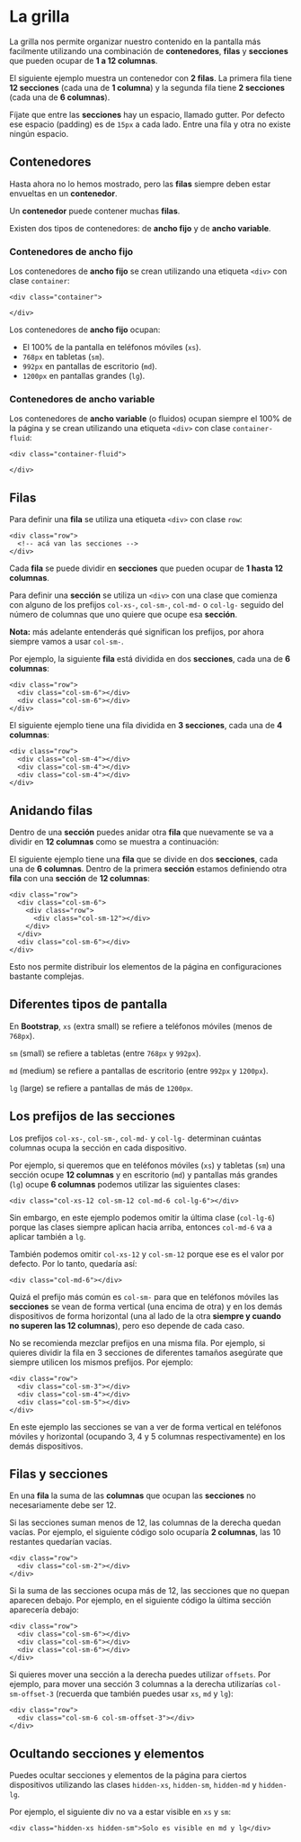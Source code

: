 # La grilla

La grilla nos permite organizar nuestro contenido en la pantalla más facilmente utilizando una combinación de **contenedores**, **filas** y **secciones** que pueden ocupar de **1 a 12 columnas**.

El siguiente ejemplo muestra un contenedor con **2 filas**. La primera fila tiene **12 secciones** \(cada una de **1 columna**\) y la segunda fila tiene **2 secciones** \(cada una de **6 columnas**\).

Fíjate que entre las **secciones** hay un espacio, llamado gutter. Por defecto ese espacio \(padding\) es de `15px` a cada lado. Entre una fila y otra no existe ningún espacio.

## Contenedores

Hasta ahora no lo hemos mostrado, pero las **filas** siempre deben estar envueltas en un **contenedor**.

Un **contenedor** puede contener muchas **filas**.

Existen dos tipos de contenedores: de **ancho fijo** y de **ancho variable**.

### Contenedores de ancho fijo

Los contenedores de **ancho fijo** se crean utilizando una etiqueta `<div>` con clase `container`:

```markup
<div class="container">

</div>
```

Los contenedores de **ancho fijo** ocupan:

* El 100% de la pantalla en teléfonos móviles \(`xs`\).
* `768px` en tabletas \(`sm`\).
* `992px` en pantallas de escritorio \(`md`\).
* `1200px` en pantallas grandes \(`lg`\).

### Contenedores de ancho variable

Los contenedores de **ancho variable** \(o fluidos\) ocupan siempre el 100% de la página y se crean utilizando una etiqueta `<div>` con clase `container-fluid`:

```markup
<div class="container-fluid">

</div>
```

## Filas

Para definir una **fila** se utiliza una etiqueta `<div>` con clase `row`:

```markup
<div class="row">
  <!-- acá van las secciones -->
</div>
```

Cada **fila** se puede dividir en **secciones** que pueden ocupar de **1 hasta 12 columnas**.

Para definir una **sección** se utiliza un `<div>` con una clase que comienza con alguno de los prefijos `col-xs-`, `col-sm-`, `col-md-` o `col-lg-` seguido del número de columnas que uno quiere que ocupe esa **sección**.

**Nota:** más adelante entenderás qué significan los prefijos, por ahora siempre vamos a usar `col-sm-`.

Por ejemplo, la siguiente **fila** está dividida en dos **secciones**, cada una de **6 columnas**:

```markup
<div class="row">
  <div class="col-sm-6"></div>
  <div class="col-sm-6"></div>
</div>
```

El siguiente ejemplo tiene una fila dividida en **3 secciones**, cada una de **4 columnas**:

```markup
<div class="row">
  <div class="col-sm-4"></div>
  <div class="col-sm-4"></div>
  <div class="col-sm-4"></div>
</div>
```

## Anidando filas

Dentro de una **sección** puedes anidar otra **fila** que nuevamente se va a dividir en **12 columnas** como se muestra a continuación:

El siguiente ejemplo tiene una **fila** que se divide en dos **secciones**, cada una de **6 columnas**. Dentro de la primera **sección** estamos definiendo otra **fila** con una **sección** de **12 columnas**:

```markup
<div class="row">
  <div class="col-sm-6">
    <div class="row">
      <div class="col-sm-12"></div>
    </div>
  </div>
  <div class="col-sm-6"></div>
</div>
```

Esto nos permite distribuir los elementos de la página en configuraciones bastante complejas.

## Diferentes tipos de pantalla

En **Bootstrap**, `xs` \(extra small\) se refiere a teléfonos móviles \(menos de `768px`\).

`sm` \(small\) se refiere a tabletas \(entre `768px` y `992px`\).

`md` \(medium\) se refiere a pantallas de escritorio \(entre `992px` y `1200px`\).

`lg` \(large\) se refiere a pantallas de más de `1200px`.

## Los prefijos de las secciones

Los prefijos `col-xs-`, `col-sm-`, `col-md-` y `col-lg-` determinan cuántas columnas ocupa la sección en cada dispositivo.

Por ejemplo, si queremos que en teléfonos móviles \(`xs`\) y tabletas \(`sm`\) una sección ocupe **12 columnas** y en escritorio \(`md`\) y pantallas más grandes \(`lg`\) ocupe **6 columnas** podemos utilizar las siguientes clases:

```markup
<div class="col-xs-12 col-sm-12 col-md-6 col-lg-6"></div>
```

Sin embargo, en este ejemplo podemos omitir la última clase \(`col-lg-6`\) porque las clases siempre aplican hacia arriba, entonces `col-md-6` va a aplicar también a `lg`.

También podemos omitir `col-xs-12` y `col-sm-12` porque ese es el valor por defecto. Por lo tanto, quedaría así:

```markup
<div class="col-md-6"></div>
```

Quizá el prefijo más común es `col-sm-` para que en teléfonos móviles las **secciones** se vean de forma vertical \(una encima de otra\) y en los demás dispositivos de forma horizontal \(una al lado de la otra **siempre y cuando no superen las 12 columnas**\), pero eso depende de cada caso.

No se recomienda mezclar prefijos en una misma fila. Por ejemplo, si quieres dividir la fila en 3 secciones de diferentes tamaños asegúrate que siempre utilicen los mismos prefijos. Por ejemplo:

```markup
<div class="row">
  <div class="col-sm-3"></div>
  <div class="col-sm-4"></div>
  <div class="col-sm-5"></div>
</div>
```

En este ejemplo las secciones se van a ver de forma vertical en teléfonos móviles y horizontal \(ocupando 3, 4 y 5 columnas respectivamente\) en los demás dispositivos.

## Filas y secciones

En una **fila** la suma de las **columnas** que ocupan las **secciones** no necesariamente debe ser 12.

Si las secciones suman menos de 12, las columnas de la derecha quedan vacías. Por ejemplo, el siguiente código solo ocuparía **2 columnas**, las 10 restantes quedarían vacías.

```markup
<div class="row">
  <div class="col-sm-2"></div>
</div>
```

Si la suma de las secciones ocupa más de 12, las secciones que no quepan aparecen debajo. Por ejemplo, en el siguiente código la última sección aparecería debajo:

```markup
<div class="row">
  <div class="col-sm-6"></div>
  <div class="col-sm-6"></div>
  <div class="col-sm-6"></div>
</div>
```

Si quieres mover una sección a la derecha puedes utilizar `offsets`. Por ejemplo, para mover una sección 3 columnas a la derecha utilizarías `col-sm-offset-3` \(recuerda que también puedes usar `xs`, `md` y `lg`\):

```markup
<div class="row">
  <div class="col-sm-6 col-sm-offset-3"></div>
</div>
```

## Ocultando secciones y elementos

Puedes ocultar secciones y elementos de la página para ciertos dispositivos utilizando las clases `hidden-xs`, `hidden-sm`, `hidden-md` y `hidden-lg`.

Por ejemplo, el siguiente div no va a estar visible en `xs` y `sm`:

```markup
<div class="hidden-xs hidden-sm">Solo es visible en md y lg</div>
```

